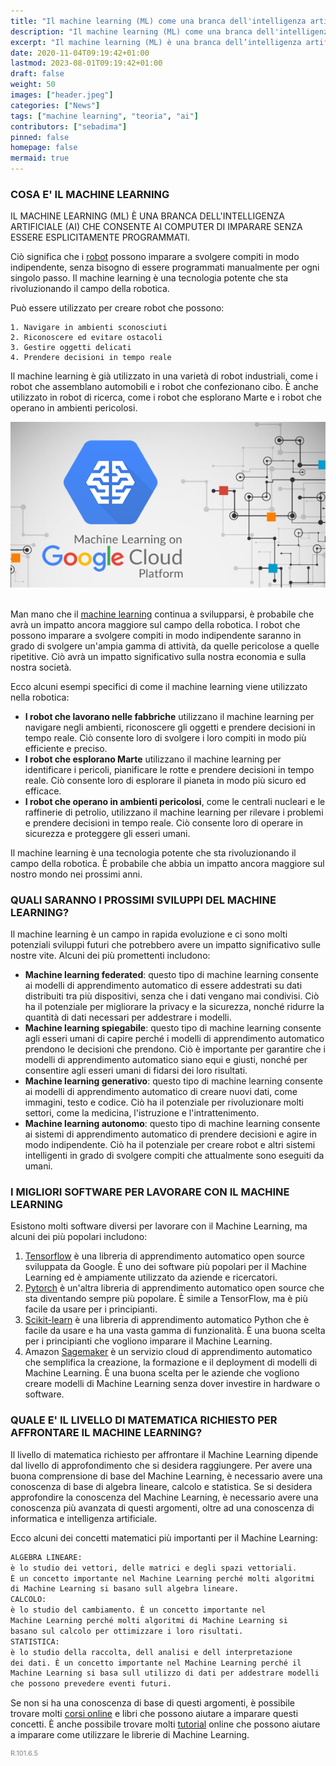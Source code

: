 ```yaml
---
title: "Il machine learning (ML) come una branca dell'intelligenza artificiale" 
description: "Il machine learning (ML) come una branca dell'intelligenza artificiale" 
excerpt: "Il machine learning (ML) è una branca dell’intelligenza artificiale (AI) che consente ai computer di imparare senza essere esplicitamente programmati..."
date: 2020-11-04T09:19:42+01:00
lastmod: 2023-08-01T09:19:42+01:00
draft: false
weight: 50
images: ["header.jpeg"]
categories: ["News"]
tags: ["machine learning", "teoria", "ai"]
contributors: ["sebadima"]
pinned: false
homepage: false
mermaid: true
---
```




### COSA E' IL MACHINE LEARNING

IL MACHINE LEARNING (ML) È UNA BRANCA DELL'INTELLIGENZA ARTIFICIALE (AI) CHE CONSENTE AI COMPUTER DI IMPARARE SENZA ESSERE ESPLICITAMENTE PROGRAMMATI. 

Ciò significa che i <a href="https://it.wikipedia.org/wiki/Robot" target="_blank" rel="noopener">robot</a>  possono imparare a svolgere compiti in modo indipendente, senza bisogno di essere programmati manualmente per ogni singolo passo.  Il machine learning è una tecnologia potente che sta rivoluzionando il campo della robotica. 

Può essere utilizzato per creare robot che possono:

    1. Navigare in ambienti sconosciuti
    2. Riconoscere ed evitare ostacoli
    3. Gestire oggetti delicati
    4. Prendere decisioni in tempo reale

Il machine learning è già utilizzato in una varietà di robot industriali, come i robot che assemblano automobili e i robot che confezionano cibo. È anche utilizzato in robot di ricerca, come i robot che esplorano Marte e i robot che operano in ambienti pericolosi.

<img width="800" class="x figure-img img-fluid lazyload blur-up" src="images/101.png" alt="Servizi cloud Google per il machine learning"> 

<br>
<br>

Man mano che il <a href="https://it.wikipedia.org/wiki/Apprendimento_automatico" target="_blank" rel="noopener">machine learning</a>    continua a svilupparsi, è probabile che avrà un impatto ancora maggiore sul campo della robotica. I robot che possono imparare a svolgere compiti in modo indipendente saranno in grado di svolgere un'ampia gamma di attività, da quelle pericolose a quelle ripetitive. Ciò avrà un impatto significativo sulla nostra economia e sulla nostra società.

Ecco alcuni esempi specifici di come il machine learning viene utilizzato nella robotica:

- **I robot che lavorano nelle fabbriche** utilizzano il machine learning per navigare negli ambienti, riconoscere gli oggetti e prendere decisioni in tempo reale. Ciò consente loro di svolgere i loro compiti in modo più efficiente e preciso.
- **I robot che esplorano Marte** utilizzano il machine learning per identificare i pericoli, pianificare le rotte e prendere decisioni in tempo reale. Ciò consente loro di esplorare il pianeta in modo più sicuro ed efficace.
- **I robot che operano in ambienti pericolosi**, come le centrali nucleari e le raffinerie di petrolio, utilizzano il machine learning per rilevare i problemi e prendere decisioni in tempo reale. Ciò consente loro di operare in sicurezza e proteggere gli esseri umani.

Il machine learning è una tecnologia potente che sta rivoluzionando il campo della robotica. È probabile che abbia un impatto ancora maggiore sul nostro mondo nei prossimi anni.


### QUALI SARANNO I PROSSIMI SVILUPPI DEL MACHINE LEARNING?

Il machine learning è un campo in rapida evoluzione e ci sono molti potenziali sviluppi futuri che potrebbero avere un impatto significativo sulle nostre vite. Alcuni dei più promettenti includono:

- **Machine learning federated**: questo tipo di machine learning consente ai modelli di apprendimento automatico di essere addestrati su dati distribuiti tra più dispositivi, senza che i dati vengano mai condivisi. Ciò ha il potenziale per migliorare la privacy e la sicurezza, nonché ridurre la quantità di dati necessari per addestrare i modelli.
- **Machine learning spiegabile**: questo tipo di machine learning consente agli esseri umani di capire perché i modelli di apprendimento automatico prendono le decisioni che prendono. Ciò è importante per garantire che i modelli di apprendimento automatico siano equi e giusti, nonché per consentire agli esseri umani di fidarsi dei loro risultati.
- **Machine learning generativo**: questo tipo di machine learning consente ai modelli di apprendimento automatico di creare nuovi dati, come immagini, testo e codice. Ciò ha il potenziale per rivoluzionare molti settori, come la medicina, l'istruzione e l'intrattenimento.
- **Machine learning autonomo**: questo tipo di machine learning consente ai sistemi di apprendimento automatico di prendere decisioni e agire in modo indipendente. Ciò ha il potenziale per creare robot e altri sistemi intelligenti in grado di svolgere compiti che attualmente sono eseguiti da umani.

### I MIGLIORI SOFTWARE PER LAVORARE CON IL MACHINE LEARNING

Esistono molti software diversi per lavorare con il Machine Learning, ma alcuni dei più popolari includono:

1. <a href="https://www.tensorflow.org/" target="_blank" rel="noopener">Tensorflow</a>    è una libreria di apprendimento automatico open source sviluppata da Google. È uno dei software più popolari per il Machine Learning ed è ampiamente utilizzato da aziende e ricercatori.
2. <a href="https://pytorch.org/" target="_blank" rel="noopener">Pytorch</a>    è un'altra libreria di apprendimento automatico open source che sta diventando sempre più popolare. È simile a TensorFlow, ma è più facile da usare per i principianti.
3. <a href="https://scikit-learn.org" target="_blank" rel="noopener">Scikit-learn</a>    è una libreria di apprendimento automatico Python che è facile da usare e ha una vasta gamma di funzionalità. È una buona scelta per i principianti che vogliono imparare il Machine Learning.
4. Amazon <a href="https://aws.amazon.com/sagemaker/" target="_blank" rel="noopener">Sagemaker</a> è un servizio cloud di apprendimento automatico che semplifica la creazione, la formazione e il deployment di modelli di Machine Learning. È una buona scelta per le aziende che vogliono creare modelli di Machine Learning senza dover investire in hardware o software.


### QUALE E' IL LIVELLO DI MATEMATICA RICHIESTO PER AFFRONTARE IL MACHINE LEARNING? 

Il livello di matematica richiesto per affrontare il Machine Learning dipende dal livello di approfondimento che si desidera raggiungere. Per avere una buona comprensione di base del Machine Learning, è necessario avere una conoscenza di base di algebra lineare, calcolo e statistica. Se si desidera approfondire la conoscenza del Machine Learning, è necessario avere una conoscenza più avanzata di questi argomenti, oltre ad una conoscenza di informatica e intelligenza artificiale.

Ecco alcuni dei concetti matematici più importanti per il Machine Learning:

```bash
ALGEBRA LINEARE: 
è lo studio dei vettori, delle matrici e degli spazi vettoriali. 
È un concetto importante nel Machine Learning perché molti algoritmi 
di Machine Learning si basano sull algebra lineare.
CALCOLO: 
è lo studio del cambiamento. È un concetto importante nel 
Machine Learning perché molti algoritmi di Machine Learning si 
basano sul calcolo per ottimizzare i loro risultati.
STATISTICA: 
è lo studio della raccolta, dell analisi e dell interpretazione 
dei dati. È un concetto importante nel Machine Learning perché il 
Machine Learning si basa sull utilizzo di dati per addestrare modelli 
che possono prevedere eventi futuri.
```

Se non si ha una conoscenza di base di questi argomenti, è possibile trovare molti <a href="https://www.google.com/search?q=corsi+online+e+libri+sul+machine+learning+free+PDF&client=firefox-b-d&sxsrf=AB5stBhaI5Imnbi2mZyhe-uqvhL2UlKBvg%3A1690989269103&ei=1XLKZKeiBf2Uxc8PoOWEsA8&ved=0ahUKEwjn4M_1ob6AAxV9SvEDHaAyAfYQ4dUDCA8&uact=5&oq=corsi+online+e+libri+sul+machine+learning+free+PDF&gs_lp=Egxnd3Mtd2l6LXNlcnAiMmNvcnNpIG9ubGluZSBlIGxpYnJpIHN1bCBtYWNoaW5lIGxlYXJuaW5nIGZyZWUgUERGMgUQIRigAUjjUVD2CFjTSnAAeAOQAQCYAd4BoAGAHKoBBjIuMjcuMbgBA8gBAPgBAcICBBAAGEfCAggQIRgWGB4YHcICBBAhGBXCAgcQIRigARgK4gMEGAAgQYgGAZAGCA&sclient=gws-wiz-serp" target="_blank" rel="noopener">corsi online</a>     e libri che possono aiutare a imparare questi concetti. È anche possibile trovare molti <a href="https://www.robotdazero.it/tags/machine-learning/" target="_blank" rel="noopener">tutorial</a> online che possono aiutare a imparare come utilizzare le librerie di Machine Learning.




<p style="font-size: 11px; color:gray">R.101.6.5</p>
